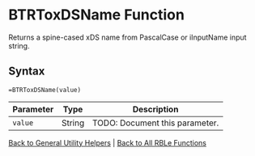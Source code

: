 # BTRToxDSName Function

Returns a spine-cased xDS name from PascalCase or iInputName input string.

## Syntax

```excel
=BTRToxDSName(value)
```

Parameter | Type | Description
---|---|---
`value` | String | TODO: Document this parameter.

[Back to General Utility Helpers](RBLeGeneralUtilityHelpers.md) | [Back to All RBLe Functions](RBLe.md#function-documentation)